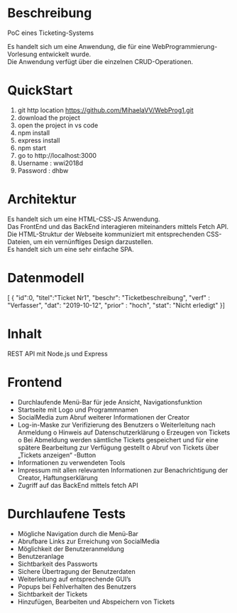 # Beschreibung

PoC eines Ticketing-Systems

Es handelt sich um eine Anwendung, die für eine WebProgrammierung-Vorlesung entwickelt wurde.    
Die Anwendung verfügt über die einzelnen CRUD-Operationen.

# QuickStart
1. git http location https://github.com/MihaelaVV/WebProg1.git
2. download the project 
3. open the project in vs code <br>
4. npm install
5. express install
6. npm start
7. go to http://localhost:3000
8. Username : wwi2018d
9. Password : dhbw

# Architektur

Es handelt sich um eine HTML-CSS-JS Anwendung.   
Das FrontEnd und das BackEnd interagieren miteinanders mittels Fetch API.    
Die HTML-Struktur der Webseite kommuniziert mit entsprechenden CSS-Dateien, um ein vernünftiges Design darzustellen.  
Es handelt sich um eine sehr einfache SPA.      


# Datenmodell

[ {
    "id":0, "titel":"Ticket Nr1", "beschr": "Ticketbeschreibung", "verf" : "Verfasser", "dat": "2019-10-12", "prior" : "hoch", "stat": "Nicht erledigt"
}]

# Inhalt

REST API mit Node.js und Express

# Frontend
-	Durchlaufende Menü-Bar für jede Ansicht, Navigationsfunktion
-	Startseite mit Logo und Programmnamen
-	SocialMedia zum Abruf weiterer Informationen der Creator
-	Log-in-Maske zur Verifizierung des Benutzers
 o	Weiterleitung nach Anmeldung
 o	Hinweis auf Datenschutzerklärung
 o	Erzeugen von Tickets
 o	Bei Abmeldung werden sämtliche Tickets gespeichert und für eine spätere Bearbeitung zur Verfügung gestellt
 o	Abruf von Tickets über „Tickets anzeigen“ -Button
-	Informationen zu verwendeten Tools
-	Impressum mit allen relevanten Informationen zur Benachrichtigung der Creator, Haftungserklärung
-   Zugriff auf das BackEnd mittels fetch API

# Durchlaufene Tests
-	Mögliche Navigation durch die Menü-Bar
-	Abrufbare Links zur Erreichung von SocialMedia
-	Möglichkeit der Benutzeranmeldung
-	Benutzeranlage
-	Sichtbarkeit des Passworts
-	Sichere Übertragung der Benutzerdaten
-	Weiterleitung auf entsprechende GUI’s
-	Popups bei Fehlverhalten des Benutzers
-	Sichtbarkeit der Tickets
-	Hinzufügen, Bearbeiten und Abspeichern von Tickets

